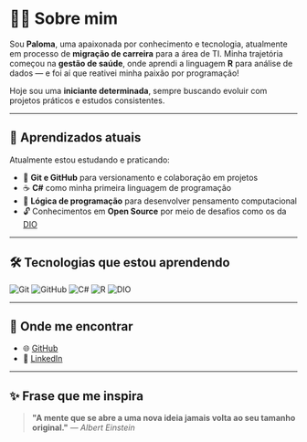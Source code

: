 # 👩‍💻 Sobre mim

Sou **Paloma**, uma apaixonada por conhecimento e tecnologia, atualmente em processo de **migração de carreira** para a área de TI. Minha trajetória começou na **gestão de saúde**, onde aprendi a linguagem **R** para análise de dados — e foi aí que reativei minha paixão por programação!

Hoje sou uma **iniciante determinada**, sempre buscando evoluir com projetos práticos e estudos consistentes.

---

## 🌱 Aprendizados atuais

Atualmente estou estudando e praticando:

- 📁 **Git e GitHub** para versionamento e colaboração em projetos  
- ☕ **C#** como minha primeira linguagem de programação  
- 🧠 **Lógica de programação** para desenvolver pensamento computacional  
- 🔓 Conhecimentos em **Open Source** por meio de desafios como os da [DIO](https://dio.me)

---

## 🛠 Tecnologias que estou aprendendo

![Git](https://img.shields.io/badge/Git-F05032?style=for-the-badge&logo=git&logoColor=white)
![GitHub](https://img.shields.io/badge/GitHub-181717?style=for-the-badge&logo=github&logoColor=white)
![C#](https://img.shields.io/badge/C%23-239120?style=for-the-badge&logo=c-sharp&logoColor=white)
![R](https://img.shields.io/badge/R-276DC3?style=for-the-badge&logo=r&logoColor=white)
![DIO](https://img.shields.io/badge/DIO.me-0066CC?style=for-the-badge&logo=dio&logoColor=white)

---

## 🔗 Onde me encontrar

- 🌐 [GitHub](https://github.com/pjaworosky)  
- 💼 [LinkedIn](https://linkedin.com/in/palomajaworosky)

---

## ✨ Frase que me inspira

> **"A mente que se abre a uma nova ideia jamais volta ao seu tamanho original."** — *Albert Einstein*